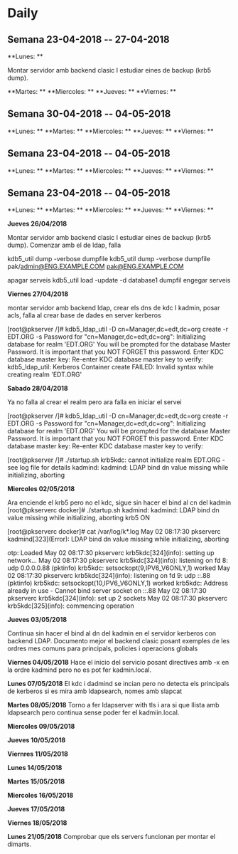 # Daily

## Semana 23-04-2018  -- 27-04-2018
**Lunes: **

Montar servidor amb backend clasic I estudiar eines de backup (krb5 dump).

**Martes: **
**Miercoles: **
**Jueves: **
**Viernes: **

## Semana 30-04-2018  -- 04-05-2018
**Lunes: **
**Martes: **
**Miercoles: **
**Jueves: **
**Viernes: **

## Semana 23-04-2018  -- 04-05-2018
**Lunes: **
**Martes: **
**Miercoles: **
**Jueves: **
**Viernes: **

## Semana 23-04-2018  -- 04-05-2018
**Lunes: **
**Martes: **
**Miercoles: **
**Jueves: **
**Viernes: **

**Jueves 26/04/2018**

Montar servidor amb backend clasic I estudiar eines de backup (krb5 dump).
Comenzar amb el de ldap, falla

kdb5_util dump -verbose dumpfile
kdb5_util dump -verbose dumpfile pak/admin@ENG.EXAMPLE.COM pak@ENG.EXAMPLE.COM

apagar serveis
kdb5_util load -update -d database1 dumpfil
engegar serveis

**Viernes 27/04/2018**

montar servidor amb backend ldap, crear els dns de kdc I kadmin, posar acls, falla al crear base de dades en server kerberos

[root@pkserver /]# kdb5_ldap_util -D cn=Manager,dc=edt,dc=org create -r EDT.ORG -s
Password for "cn=Manager,dc=edt,dc=org": 
Initializing database for realm 'EDT.ORG'
You will be prompted for the database Master Password.
It is important that you NOT FORGET this password.
Enter KDC database master key: 
Re-enter KDC database master key to verify: 
kdb5_ldap_util: Kerberos Container create FAILED: Invalid syntax while creating realm 'EDT.ORG'

**Sabado 28/04/2018**

Ya no falla al crear el realm pero ara falla en iniciar el servei

[root@pkserver /]# kdb5_ldap_util -D cn=Manager,dc=edt,dc=org create -r EDT.ORG -s
Password for "cn=Manager,dc=edt,dc=org": 
Initializing database for realm 'EDT.ORG'
You will be prompted for the database Master Password.
It is important that you NOT FORGET this password.
Enter KDC database master key: 
Re-enter KDC database master key to verify: 

[root@pkserver /]# ./startup.sh 
krb5kdc: cannot initialize realm EDT.ORG - see log file for details
kadmind: kadmind: LDAP bind dn value missing while initializing, aborting

**Miercoles 02/05/2018**

Ara enciende el krb5 pero no el kdc, sigue sin hacer el bind al cn del kadmin
[root@pkserverc docker]# ./startup.sh 
kadmind: kadmind: LDAP bind dn value missing while initializing, aborting
krb5 ON


[root@pkserverc docker]# cat /var/log/k*.log
May 02 08:17:30 pkserverc kadmind\[323](Error): LDAP bind dn value missing while initializing, aborting

otp: Loaded
May 02 08:17:30 pkserverc krb5kdc\[324](info): setting up network...
May 02 08:17:30 pkserverc krb5kdc\[324](info): listening on fd 8: udp 0.0.0.0.88 (pktinfo)
krb5kdc: setsockopt(9,IPV6_V6ONLY,1) worked
May 02 08:17:30 pkserverc krb5kdc\[324](info): listening on fd 9: udp ::.88 (pktinfo)
krb5kdc: setsockopt(10,IPV6_V6ONLY,1) worked
krb5kdc: Address already in use - Cannot bind server socket on ::.88
May 02 08:17:30 pkserverc krb5kdc\[324](info): set up 2 sockets
May 02 08:17:30 pkserverc krb5kdc\[325](info): commencing operation

**Jueves 03/05/2018**

Continua sin hacer el bind al dn del kadmin en el servidor kerberos con backend LDAP.
Documento mejor el backend clasic posant exemples de les ordres mes comuns para principals, policies i operacions globals

**Viernes 04/05/2018**
Hace el inicio del servicio posant directives amb -x en la ordre kadmind pero no es pot fer kadmin.local.

**Lunes 07/05/2018**
El kdc i dadmind se incian pero no detecta els principals de kerberos si es mira amb ldapsearch, nomes amb slapcat

**Martes 08/05/2018**
Torno a fer ldapserver with tls i ara si que llista amb ldapsearch pero continua sense poder fer el kadmiin.local.


**Miercoles 09/05/2018**


**Jueves 10/05/2018**



**Viernres 11/05/2018**


**Lunes 14/05/2018**


**Martes 15/05/2018**


**Miercoles 16/05/2018**



**Jueves 17/05/2018**

**Viernes 18/05/2018**

**Lunes 21/05/2018**
Comprobar que els servers funcionan per montar el dimarts.



